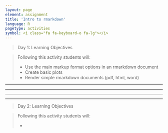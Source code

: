 ```yaml
---
layout: page
element: assignment
title: 'Intro to rmarkdown'
language: R
pagetype: activities
symbol: <i class="fa fa-keyboard-o fa-lg"></i>
---
```



> Day 1: Learning Objectives

> Following this activity students will:
>
> - Use the main markup format options in an rmarkdown document
> - Create basic plots
> - Render simple rmarkdown documents (pdf, html, word)



****

****

****

****


> Day 2: Learning Objectives

> Following this activity students will:
>
> -
